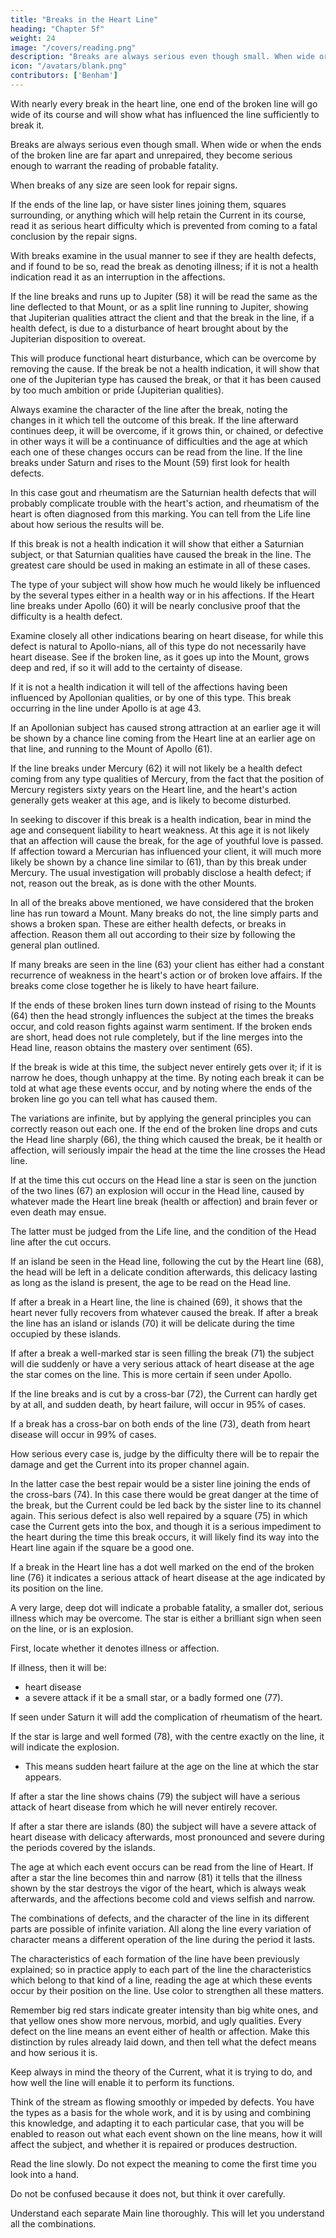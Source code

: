 ```yaml
---
title: "Breaks in the Heart Line"
heading: "Chapter 5f"
weight: 24
image: "/covers/reading.png"
description: "Breaks are always serious even though small. When wide or when the ends of the broken line are far apart and unrepaired, they become serious enough to warrant the reading of probable fatality"
icon: "/avatars/blank.png"
contributors: ['Benham']
---
```




With nearly every break in the heart line, one end of the broken line will go wide of its course and will show what has influenced the line sufficiently to break it. 

Breaks are always serious even though small. When wide or when the ends of the broken line are far apart and unrepaired, they become serious enough to warrant the reading of probable fatality. 

When breaks of any size are seen look for repair signs. 

If the ends of the line lap, or have sister lines joining them, squares surrounding, or anything which will help retain the Current in its course, read it as serious heart difficulty which is prevented from coming to a fatal conclusion by the repair signs. 

<!-- The Line Of Heart Part 9 216 No. 59.  -->

With breaks examine in the usual manner to see if they are health defects, and if found to be so, read the break as denoting illness; if it is not a health indication read it as an interruption in the affections. 

If the line breaks and runs up to Jupiter (58) it will be read the same as the line deflected to that Mount, or as a split line running to Jupiter, showing that Jupiterian qualities attract the client and that the break in the line, if a health defect, is due to a disturbance of heart brought about by the Jupiterian disposition to overeat. 

This will produce functional heart disturbance, which can be overcome by removing the cause. If the break be not a health indication, it will show that one of the Jupiterian type has caused the break, or that it has been caused by too much ambition or pride (Jupiterian qualities). 

Always examine the character of the line after the break, noting the changes in it which tell the outcome of this break. If the line afterward continues deep, it will be overcome, if it grows thin, or chained, or defective in other ways it will be a continuance of difficulties and the age at which each one of these changes occurs can be read from the line. If the line breaks under Saturn and rises to the Mount (59) first look for health defects. 

In this case gout and rheumatism are the Saturnian health defects that will probably complicate trouble with the heart's action, and rheumatism of the heart is often diagnosed from this marking. You can tell from the Life line about how serious the results will be. 

If this break is not a health indication it will show that either a Saturnian subject, or that Saturnian qualities have caused the break in the line. The greatest care should be used in making an estimate in all of these cases. 

The type of your subject will show how much he would likely be influenced by the several types either in a health way or in his affections. If the Heart line breaks under Apollo (60) it will be nearly conclusive proof that the difficulty is a health defect. 

Examine closely all other indications bearing on heart disease, for while this defect is natural to Apollo-nians, all of this type do not necessarily have heart disease. See if the broken line, as it goes up into the Mount, grows deep and red, if so it will add to the certainty of disease.

If it is not a health indication it will tell of the affections having been influenced by Apollonian qualities, or by one of this type. This break occurring in the line under Apollo is at age 43. 

If an Apollonian subject has caused strong attraction at an earlier age it will be shown by a chance line coming from the Heart line at an earlier age on that line, and running to the Mount of Apollo (61). 

If the line breaks under Mercury (62) it will not likely be a health defect coming from any type qualities of Mercury, from the fact that the position of Mercury registers sixty years on the Heart line, and the heart's action generally gets weaker at this age, and is likely to become disturbed. 

In seeking to discover if this break is a health indication, bear in mind the age and consequent liability to heart weakness. At this age it is not likely that an affection will cause the break, for the age of youthful love is passed. If affection toward a Mercurian has influenced your client, it will much more likely be shown by a chance line similar to (61), than by this break under Mercury. The usual investigation will probably disclose a health defect; if not, reason out the break, as is done with the other Mounts. 

In all of the breaks above mentioned, we have considered that the broken line has run toward a Mount. Many breaks do not, the line simply parts and shows a broken span. These are either health defects, or breaks in affection. Reason them all out according to their size by following the general plan outlined. 

If many breaks are seen in the line (63) your client has either had a constant recurrence of weakness in the heart's action or of broken love affairs. If the breaks come close together he is likely to have heart failure. 

If the ends of these broken lines turn down instead of rising to the Mounts (64) then the head strongly influences the subject at the times the breaks occur, and cold reason fights against warm sentiment. If the broken ends are short, head does not rule completely, but if the line merges into the Head line, reason obtains the mastery over sentiment (65). 

If the break is wide at this time, the subject never entirely gets over it; if it is narrow he does, though unhappy at the time. By noting each break it can be told at what age these events occur, and by noting where the ends of the broken line go you can tell what has caused them. 

The variations are infinite, but by applying the general principles you can correctly reason out each one. If the end of the broken line drops and cuts the Head line sharply (66), the thing which caused the break, be it health or affection, will seriously impair the head at the time the line crosses the Head line. 

If at the time this cut occurs on the Head line a star is seen on the junction of the two lines (67) an explosion will occur in the Head line, caused by whatever made the Heart line break (health or affection) and brain fever or even death may ensue. 

The latter must be judged from the Life line, and the condition of the Head line after the cut occurs. 

<!-- The Line Of Heart Part 10 217 No. 60. The Line Of Heart Part 10 218 No. 61. The Line Of Heart Part 10 219 No. 62. The Line Of Heart Part 10 220 No. 63. The Line Of Heart Part 10 221 No. 64. The Line Of Heart Part 10 222 No. 65. The Line Of Heart Part 10 223 No. 66. The Line Of Heart Part 10 224 No. 67. The Line Of Heart Part 10 225 No. 68. The Line Of Heart Part 10 226 No. 69. The Line Of Heart Part 10 227 No. 70.  -->

If an island be seen in the Head line, following the cut by the Heart line (68), the head will be left in a delicate condition afterwards, this delicacy lasting as long as the island is present, the age to be read on the Head line. 

If after a break in a Heart line, the line is chained (69), it shows that the heart never fully recovers from whatever caused the break. If after a break the line has an island or islands (70) it will be delicate during the time occupied by these islands. 

<!-- The Line Of Heart Part 10 228 No. 71. The Line Of Heart Part 10 229 No. 72. The Line Of Heart Part 10 230 No. 73. --> 

If after a break a well-marked star is seen filling the break (71) the subject will die suddenly or have a very serious attack of heart disease at the age the star comes on the line. This is more certain if seen under Apollo. 

If the line breaks and is cut by a cross-bar (72), the Current can hardly get by at all, and sudden death, by heart failure, will occur in 95% of cases. 

If a break has a cross-bar on both ends of the line (73), death from heart disease will occur in 99%  of cases. 

How serious every case is, judge by the difficulty there will be to repair the damage and get the Current into its proper channel again. 

In the latter case the best repair would be a sister line joining the ends of the cross-bars (74). In this case there would be great danger at the time of the break, but the Current could be led back by the sister line to its channel again. This serious defect is also well repaired by a square (75) in which case the Current gets into the box, and though it is a serious impediment to the heart during the time this break occurs, it will likely find its way into the Heart line again if the square be a good one. 

<!-- The Line Of Heart Part 10 231 No. 74. The Line Of Heart Part 10 232 No. 75.  -->

If a break in the Heart line has a dot well marked on the end of the broken line (76) it indicates a serious attack of heart disease at the age indicated by its position on the line. 

A very large, deep dot will indicate a probable fatality, a smaller dot, serious illness which may be overcome. The star is either a brilliant sign when seen on the line, or is an explosion. 

First, locate whether it denotes illness or affection. 

If illness, then it will be:
- heart disease
- a severe attack if it be a small star, or a badly formed one (77). 

If seen under Saturn it will add the complication of rheumatism of the heart. 

If the star is large and well formed (78), with the centre exactly on the line, it will indicate the explosion. 
- This means sudden heart failure at the age on the line at which the star appears. 

If after a star the line shows chains (79) the subject will have a serious attack of heart disease from which he will never entirely recover. 

If after a star there are islands (80) the subject will have a severe attack of heart disease with delicacy afterwards, most pronounced and severe during the periods covered by the islands. 

The age at which each event occurs can be read from the line of Heart. If after a star the line becomes thin and narrow (81) it tells that the illness shown by the star destroys the vigor of the heart, which is always weak afterwards, and the affections become cold and views selfish and narrow. 

<!-- The Line Of Heart Part 11 233 No. 76. The Line Of Heart Part 11 234 No. 77. The Line Of Heart Part 11 235 No. 78. The Line Of Heart Part 11 236 No. 79. --> 

The combinations of defects, and the character of the line in its different parts are possible of infinite variation. All along the line every variation of character means a different operation of the line during the period it lasts. 

The characteristics of each formation of the line have been previously explained; so in practice apply to each part of the line the characteristics which belong to that kind of a line, reading the age at which these events occur by their position on the line. Use color to strengthen all these matters. 

Remember big red stars indicate greater intensity than big white ones, and that yellow ones show more nervous, morbid, and ugly qualities. Every defect on the line means an event either of health or affection. Make this distinction by rules already laid down, and then tell what the defect means and how serious it is. 

<!-- The Line Of Heart Part 11 237 No. 80. The Line Of Heart Part 11 238 No. 81.  -->

Keep always in mind the theory of the Current, what it is trying to do, and how well the line will enable it to perform its functions. 

Think of the stream as flowing smoothly or impeded by defects. You have the types as a basis for the whole work, and it is by using and combining this knowledge, and adapting it to each particular case, that you will be enabled to reason out what each event shown on the line means, how it will affect the subject, and whether it is repaired or produces destruction. 

Read the line slowly. Do not expect the meaning to come the first time you look into a hand. 

Do not be confused because it does not, but think it over carefully. 

<!-- Above all, never allow yourself to be rushed. Don't begin to read because you feel you must "say something." Don't say anything until you have it clearly in mind. Practice will increase the rapidity with which you can work, just as the child grows from the primer to his higher readers. Get the theory in mind first, then practise until you can apply it. All my effort in this chapter has been expended to teach how to read a line by using the general rules and indications and applying them to that line. I have dealt only with changes in the Heart line itself. -->

Understand each separate Main line thoroughly. This will <!-- , and when you have learned them all you will be able to --> let you understand all the combinations. 

<!-- The illustrations in this chapter serve only to put you in the way of reasoning out the possible changes in the line - they are only a few of the thousands which are possible. You will find it excellent practise to take pencil and paper and draw different combinations for yourself, learning to reason them out. Remember, reason and good judgment must stand at your side when judging the Heart line, and all other lines as well. -->